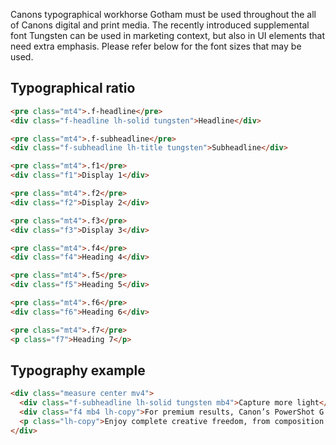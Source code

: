 Canons typographical workhorse Gotham must be used throughout the all of Canons digital and print media. The recently introduced supplemental font Tungsten can be used in marketing context, but also in UI elements that need extra emphasis. Please refer below for the font sizes that may be used.

<!-- #### Gotham Book Used in body copy and smaller headings
```type
{
  "headings": [24,20,16,14,12],
  "font": "gotham-book",
  "weight": 100,
  "color": "#000"
}
``` -->

<!-- #### Gotham Bold — Used in heading
```type
{
  "headings": [48,36],
  "font": "gotham-bold",
  "weight": 100,
  "color": "#000"
}
``` -->

<!-- #### Tungsten Semibold — Only to be used on H1 and H2 in marketing context
```type|kern,smoothen,single
{
    "headings": [88, 64],
    "color": "#000",
    "font": "tungsten",
    "textTransform" : "uppercase"
}
``` -->


## Typographical ratio


```html
<pre class="mt4">.f-headline</pre>
<div class="f-headline lh-solid tungsten">Headline</div>

<pre class="mt4">.f-subheadline</pre>
<div class="f-subheadline lh-title tungsten">Subheadline</div>

<pre class="mt4">.f1</pre>
<div class="f1">Display 1</div>

<pre class="mt4">.f2</pre>
<div class="f2">Display 2</div>

<pre class="mt4">.f3</pre>
<div class="f3">Display 3</div>

<pre class="mt4">.f4</pre>
<div class="f4">Heading 4</div>

<pre class="mt4">.f5</pre>
<div class="f5">Heading 5</div>

<pre class="mt4">.f6</pre>
<div class="f6">Heading 6</div>

<pre class="mt4">.f7</pre>
<p class="f7">Heading 7</p>
```


## Typography example

```html
<div class="measure center mv4">
  <div class="f-subheadline lh-solid tungsten mb4">Capture more light</div>
  <div class="f4 mb4 lh-copy">For premium results, Canon’s PowerShot G series cameras have a 1.0-type sensor with a light-sensitive area over 4 times larger than conventional compacts.</div>
  <p class="lh-copy">Enjoy complete creative freedom, from composition to editing. Our large sensor compacts offer customisable controls that give immediate access to useful functions, plus advanced features like RAW file support and built-in optical ND filter.</p>
</div>
```
